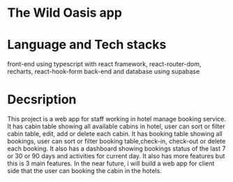 # The Wild Oasis app

# Language and Tech stacks

front-end using typescript with react framework, react-router-dom, recharts, react-hook-form
back-end and database using supabase

# Decsription

This project is a web app for staff working in hotel manage booking service. It has cabin table showing all available cabins in hotel, user can sort or filter cabin table, edit, add or delete each cabin. It has booking table showing all bookings, user can sort or filter booking table,check-in, check-out or delete each booking. It also has a dashboard showing bookings status of the last 7 or 30 or 90 days and activities for current day. It also has more features but this is 3 main features. In the near future, i will build a web app for client side that the user can booking the cabin in the hotels.
